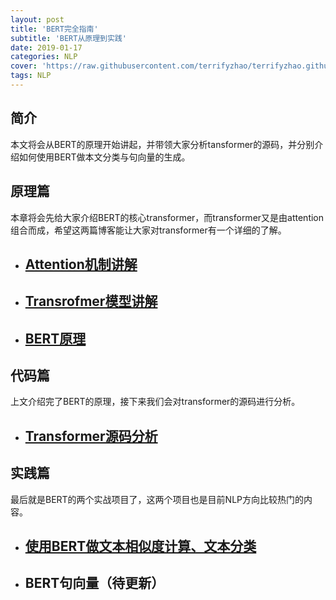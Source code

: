 ```yaml
---
layout: post
title: 'BERT完全指南'
subtitle: 'BERT从原理到实践'
date: 2019-01-17
categories: NLP
cover: 'https://raw.githubusercontent.com/terrifyzhao/terrifyzhao.github.io/master/assets/img/2019-01-11-BERT%E5%AE%8C%E5%85%A8%E6%8C%87%E5%8D%97/cover.jpg'
tags: NLP
---
```




## **简介**

本文将会从BERT的原理开始讲起，并带领大家分析tansformer的源码，并分别介绍如何使用BERT做本文分类与句向量的生成。

## **原理篇**

本章将会先给大家介绍BERT的核心transformer，而transformer又是由attention组合而成，希望这两篇博客能让大家对transformer有一个详细的了解。

* ## [Attention机制讲解](https://terrifyzhao.github.io/2019/01/04/Attention%E6%A8%A1%E5%9E%8B%E8%AF%A6%E8%A7%A3.html)
* ## [Transrofmer模型讲解](https://terrifyzhao.github.io/2019/01/11/Transformer%E6%A8%A1%E5%9E%8B%E8%AF%A6%E8%A7%A3.html)

* ## [BERT原理](https://terrifyzhao.github.io/2019/02/18/BERT%E5%8E%9F%E7%90%86.html)
## **代码篇**

上文介绍完了BERT的原理，接下来我们会对transformer的源码进行分析。

* ## [Transformer源码分析](https://terrifyzhao.github.io/2019/01/11/Transformer%E6%BA%90%E7%A0%81%E8%A7%A3%E8%AF%BB.html)

## **实践篇**

最后就是BERT的两个实战项目了，这两个项目也是目前NLP方向比较热门的内容。

* ## [使用BERT做文本相似度计算、文本分类](https://terrifyzhao.github.io/2018/11/29/%E4%BD%BF%E7%94%A8BERT%E5%81%9A%E4%B8%AD%E6%96%87%E6%96%87%E6%9C%AC%E7%9B%B8%E4%BC%BC%E5%BA%A6%E8%AE%A1%E7%AE%97.html)
* ## BERT句向量（待更新）